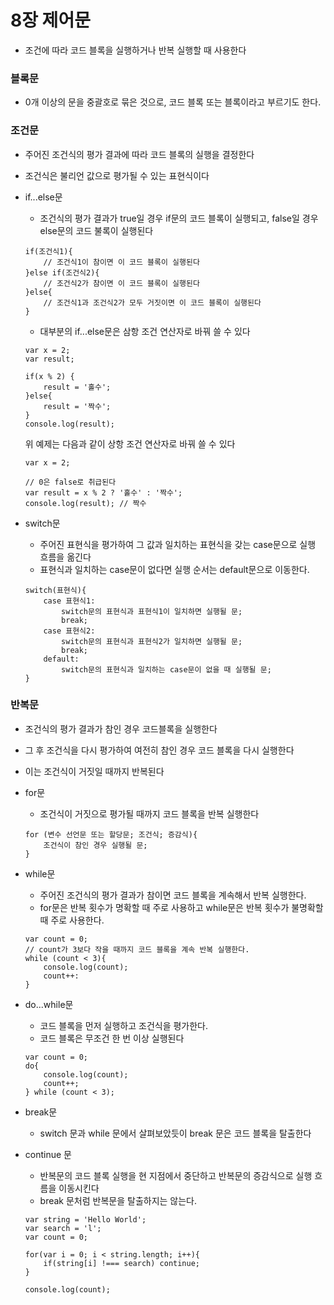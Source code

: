 # 8장 제어문

-   조건에 따라 코드 블록을 실행하거나 반복 실행할 때 사용한다

### 블록문

-   0개 이상의 문을 중괄호로 묶은 것으로, 코드 블록 또는 블록이라고 부르기도 한다.

### 조건문

-   주어진 조건식의 평가 결과에 따라 코드 블록의 실행을 결정한다
-   조건식은 불리언 값으로 평가될 수 있는 표현식이다

-   if...else문

    -   조건식의 평가 결과가 true일 경우 if문의 코드 블록이 실행되고, false일 경우 else문의 코드 불록이 실행된다

    ```
    if(조건식1){
        // 조건식1이 참이면 이 코드 블록이 실행된다
    }else if(조건식2){
        // 조건식2가 참이면 이 코드 블록이 실행된다
    }else{
        // 조건식1과 조건식2가 모두 거짓이면 이 코드 블록이 실행된다
    }
    ```

    -   대부분의 if...else문은 삼항 조건 연산자로 바꿔 쓸 수 있다

    ```
    var x = 2;
    var result;

    if(x % 2) {
        result = '홀수';
    }else{
        result = '짝수';
    }
    console.log(result);
    ```

    위 예제는 다음과 같이 상항 조건 연산자로 바꿔 쓸 수 있다

    ```
    var x = 2;

    // 0은 false로 취급된다
    var result = x % 2 ? '홀수' : '짝수';
    console.log(result); // 짝수
    ```

-   switch문
    -   주어진 표현식을 평가하여 그 값과 일치하는 표현식을 갖는 case문으로 실행 흐름을 옮긴다
    -   표현식과 일치하는 case문이 없다면 실행 순서는 default문으로 이동한다.
    ```
    switch(표현식){
        case 표현식1:
            switch문의 표현식과 표현식1이 일치하면 실행될 문;
            break;
        case 표현식2:
            switch문의 표현식과 표현식2가 일치하면 실행될 문;
            break;
        default:
            switch문의 표현식과 일치하는 case문이 없을 때 실행될 문;
    }
    ```

### 반복문

-   조건식의 평가 결과가 참인 경우 코드블록을 실행한다
-   그 후 조건식을 다시 평가하여 여전히 참인 경우 코드 블록을 다시 실행한다
-   이는 조건식이 거짓일 때까지 반복된다

-   for문

    -   조건식이 거짓으로 평가될 때까지 코드 블록을 반복 실행한다

    ```
    for (변수 선언문 또는 할당문; 조건식; 증감식){
        조건식이 참인 경우 실행될 문;
    }
    ```

-   while문

    -   주어진 조건식의 평가 결과가 참이면 코드 블록을 계속해서 반복 실행한다.
    -   for문은 반복 횟수가 명확할 때 주로 사용하고 while문은 반복 횟수가 불명확할 때 주로 사용한다.

    ```
    var count = 0;
    // count가 3보다 작을 때까지 코드 블록을 계속 반복 실행한다.
    while (count < 3){
        console.log(count);
        count++:
    }
    ```

-   do...while문

    -   코드 블록을 먼저 실행하고 조건식을 평가한다.
    -   코드 블록은 무조건 한 번 이상 실행된다

    ```
    var count = 0;
    do{
        console.log(count);
        count++;
    } while (count < 3);
    ```

-   break문

    -   switch 문과 while 문에서 살펴보았듯이 break 문은 코드 블록을 탈출한다

-   continue 문

    -   반복문의 코드 블록 실행을 현 지점에서 중단하고 반복문의 증감식으로 실행 흐름을 이동시킨다
    -   break 문처럼 반복문을 탈출하지는 않는다.

    ```
    var string = 'Hello World';
    var search = 'l';
    var count = 0;

    for(var i = 0; i < string.length; i++){
        if(string[i] !=== search) continue;
    }

    console.log(count);
    ```
